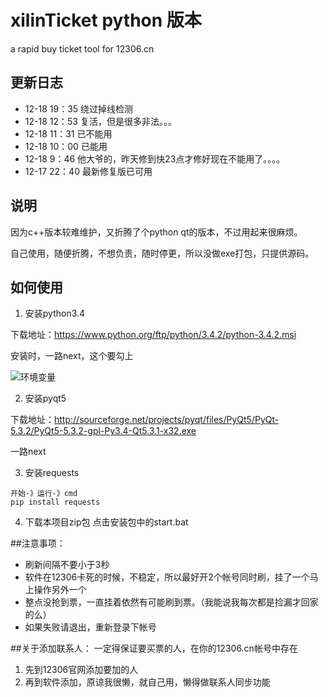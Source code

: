 xilinTicket python 版本
=============

a rapid buy ticket tool for 12306.cn

## 更新日志
* 12-18 19：35 绕过掉线检测
* 12-18 12：53 复活，但是很多非法。。。
* 12-18 11：31 已不能用
* 12-18 10：00 已能用
* 12-18 9：46 他大爷的，昨天修到快23点才修好现在不能用了。。。。
* 12-17 22：40 最新修复版已可用

## 说明
因为c++版本较难维护，又折腾了个python qt的版本，不过用起来很麻烦。

自己使用，随便折腾，不想负责，随时停更，所以没做exe打包，只提供源码。



## 如何使用

1. 安装python3.4

  下载地址：https://www.python.org/ftp/python/3.4.2/python-3.4.2.msi

  安装时，一路next，这个要勾上

  ![环境变量](http://note.youdao.com/yws/public/resource/a89d3315f05760e6d535e841a609e63f/92F8FFC02DDA46E3B1A7D2E2D6A5C54A)



2. 安装pyqt5

  下载地址：http://sourceforge.net/projects/pyqt/files/PyQt5/PyQt-5.3.2/PyQt5-5.3.2-gpl-Py3.4-Qt5.3.1-x32.exe
  
  一路next
  

3. 安装requests
  ```
  开始-》运行-》cmd
  pip install requests
  ```

4. 下载本项目zip包
  点击安装包中的start.bat

##注意事项：
* 刷新间隔不要小于3秒
* 软件在12306卡死的时候，不稳定，所以最好开2个帐号同时刷，挂了一个马上操作另外一个
* 整点没抢到票，一直挂着依然有可能刷到票。（我能说我每次都是捡漏才回家的么）
* 如果失败请退出，重新登录下帐号

##关于添加联系人：
一定得保证要买票的人，在你的12306.cn帐号中存在

1. 先到12306官网添加要加的人
2. 再到软件添加，原谅我很懒，就自己用，懒得做联系人同步功能
